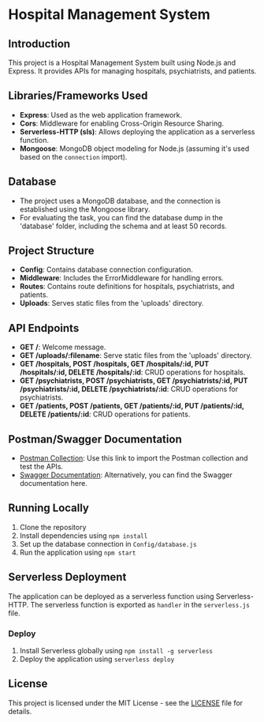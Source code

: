 # Hospital Management System

## Introduction
This project is a Hospital Management System built using Node.js and Express. It provides APIs for managing hospitals, psychiatrists, and patients.

## Libraries/Frameworks Used
- **Express**: Used as the web application framework.
- **Cors**: Middleware for enabling Cross-Origin Resource Sharing.
- **Serverless-HTTP (sls)**: Allows deploying the application as a serverless function.
- **Mongoose**: MongoDB object modeling for Node.js (assuming it's used based on the `connection` import).

## Database
- The project uses a MongoDB database, and the connection is established using the Mongoose library.
- For evaluating the task, you can find the database dump in the 'database' folder, including the schema and at least 50 records.

## Project Structure
- **Config**: Contains database connection configuration.
- **Middleware**: Includes the ErrorMiddleware for handling errors.
- **Routes**: Contains route definitions for hospitals, psychiatrists, and patients.
- **Uploads**: Serves static files from the 'uploads' directory.

## API Endpoints
- **GET /**: Welcome message.
- **GET /uploads/:filename**: Serve static files from the 'uploads' directory.
- **GET /hospitals, POST /hospitals, GET /hospitals/:id, PUT /hospitals/:id, DELETE /hospitals/:id**: CRUD operations for hospitals.
- **GET /psychiatrists, POST /psychiatrists, GET /psychiatrists/:id, PUT /psychiatrists/:id, DELETE /psychiatrists/:id**: CRUD operations for psychiatrists.
- **GET /patients, POST /patients, GET /patients/:id, PUT /patients/:id, DELETE /patients/:id**: CRUD operations for patients.

## Postman/Swagger Documentation
- [Postman Collection](https://documenter.getpostman.com/view/23313464/2s9YywddsF): Use this link to import the Postman collection and test the APIs.
- [Swagger Documentation](): Alternatively, you can find the Swagger documentation here.

## Running Locally
1. Clone the repository
2. Install dependencies using `npm install`
3. Set up the database connection in `Config/database.js`
4. Run the application using `npm start`

## Serverless Deployment
The application can be deployed as a serverless function using Serverless-HTTP. The serverless function is exported as `handler` in the `serverless.js` file.

### Deploy
1. Install Serverless globally using `npm install -g serverless`
2. Deploy the application using `serverless deploy`

## License
This project is licensed under the MIT License - see the [LICENSE](LICENSE) file for details.
